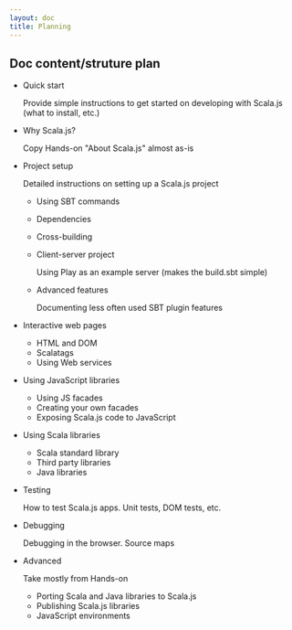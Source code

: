```yaml
---
layout: doc
title: Planning
---
```


## Doc content/struture plan

- Quick start
    
    Provide simple instructions to get started on developing with Scala.js (what to install, etc.)
- Why Scala.js?

    Copy Hands-on "About Scala.js" almost as-is
- Project setup

    Detailed instructions on setting up a Scala.js project
    
    - Using SBT commands
    - Dependencies
    - Cross-building
    - Client-server project
        
        Using Play as an example server (makes the build.sbt simple)
    - Advanced features
        
        Documenting less often used SBT plugin features
- Interactive web pages
    - HTML and DOM
    - Scalatags
    - Using Web services
    
- Using JavaScript libraries
    - Using JS facades
    - Creating your own facades
    - Exposing Scala.js code to JavaScript
    
- Using Scala libraries
    - Scala standard library
    - Third party libraries
    - Java libraries
- Testing

    How to test Scala.js apps. Unit tests, DOM tests, etc.
    
- Debugging

    Debugging in the browser. Source maps
    
- Advanced
        
    Take mostly from Hands-on

    - Porting Scala and Java libraries to Scala.js
    - Publishing Scala.js libraries
    - JavaScript environments

        